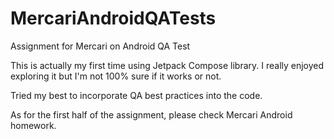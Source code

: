 # MercariAndroidQATests
Assignment for Mercari on Android QA Test

This is actually my first time using Jetpack Compose library. I really enjoyed exploring it but I'm not 100% sure if it works or not.

Tried my best to incorporate QA best practices into the code.

As for the first half of the assignment, please check Mercari Android homework.
